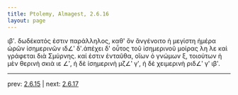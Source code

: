 ```yaml
---
title: Ptolemy, Almagest, 2.6.16
layout: page
---
```


ιβʹ. δωδέκατός ἐστιν παράλληλος, καθ' ὃν ἂνγένοιτο ἡ μεγίστη ἡμέρα ὡρῶν ἰσημερινῶν ιδ∠ʹ δʹ.ἀπέχει δ' οὗτος τοῦ ἰσημερινοῦ μοίρας λη λε καὶ γράφεται διὰ Σμύρνης. καί ἐστιν ἐνταῦθα, οἵων ὁ γνώμων ξ, τοιούτων ἡ μὲν θερινὴ σκιὰ ιε ∠ʹ, ἡ δὲ ἰσημερινὴ μζ∠ʹ γʹ, ἡ δὲ χειμερινὴ ριδ∠ʹ γʹ ιβʹ.

---

prev: [2.6.15](../2.6.15/) | next: [2.6.17](../2.6.17/)

